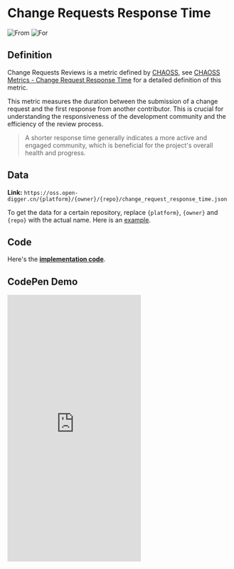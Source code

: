 # Change Requests Response Time

![From](https://img.shields.io/badge/From-CHAOSS-blue) ![For](https://img.shields.io/badge/For-Repo-blue)

## Definition

Change Requests Reviews is a metric defined by [CHAOSS](https://chaoss.community), see [CHAOSS Metrics - Change Request Response Time](https://chaoss.community/kb/metric-issue-response-time/) for a detailed definition of this metric.

This metric measures the duration between the submission of a change request and the first response from another contributor. This is crucial for understanding the responsiveness of the development community and the efficiency of the review process.

> A shorter response time generally indicates a more active and engaged community, which is beneficial for the project's overall health and progress.


## Data

**Link:** `https://oss.open-digger.cn/{platform}/{owner}/{repo}/change_request_response_time.json`

To get the data for a certain repository, replace `{platform}`, `{owner}` and `{repo}` with the actual name. Here is an [example](https://oss.open-digger.cn/github/X-lab2017/open-digger/change_request_response_time.json).


## Code

Here's the [**implementation code**](https://github.com/X-lab2017/open-digger/blob/master/src/metrics/chaoss.ts#L415).


## CodePen Demo

<iframe height="600" scrolling="no" title="OpenDigger - [CHAOSS] Time Duration Related Metrics" src="https://codepen.io/frank-zsy/embed/VwBqwaP?default-tab=js%2Cresult&editable=true" frameborder="no" loading="lazy" allowtransparency="true" allowfullscreen="true">
  See the Pen <a href="https://codepen.io/frank-zsy/pen/VwBqwaP">
  OpenDigger - [CHAOSS] Time Duration Related Metrics</a> by Frank Zhao (<a href="https://codepen.io/frank-zsy">@frank-zsy</a>)
  on <a href="https://codepen.io">CodePen</a>.
</iframe>
